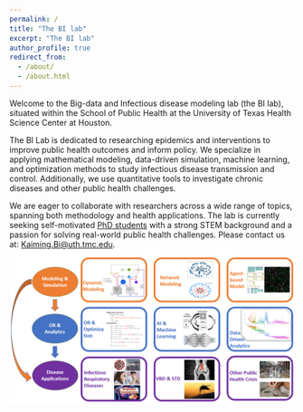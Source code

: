 ```yaml
---
permalink: /
title: "The BI lab"
excerpt: "The BI lab"
author_profile: true
redirect_from: 
  - /about/
  - /about.html
---
```

Welcome to the Big-data and Infectious disease modeling lab (the BI lab), situated within the School of Public Health at the University of Texas Health Science Center at Houston.

The BI Lab is dedicated to researching epidemics and interventions to improve public health outcomes and inform policy. We specialize in applying mathematical modeling, data-driven simulation, machine learning, and optimization methods to study infectious disease transmission and control. Additionally, we use quantitative tools to investigate chronic diseases and other public health challenges.

We are eager to collaborate with researchers across a wide range of topics, spanning both methodology and health applications. The lab is currently seeking self-motivated [PhD students](http://bikaiming93.github.io/files/phd_student.pdf) with a strong STEM background and a passion for solving real-world public health challenges. Please contact us at: Kaiming.Bi@uth.tmc.edu.
![alt text](https://raw.githubusercontent.com/bikaiming93/bikaiming93.github.io/master/images/research_frame.png?raw=true)

